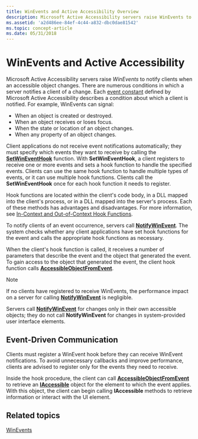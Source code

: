 ```yaml
---
title: WinEvents and Active Accessibility Overview
description: Microsoft Active Accessibility servers raise WinEvents to notify clients when an accessible object changes.
ms.assetid: 'a2d486ee-84ef-4c44-a832-dbc0dae81542'
ms.topic: concept-article
ms.date: 05/31/2018
---
```


# WinEvents and Active Accessibility

Microsoft Active Accessibility servers raise *WinEvents* to notify clients when an accessible object changes. There are numerous conditions in which a server notifies a client of a change. Each [event constant](event-constants.md) defined by Microsoft Active Accessibility describes a condition about which a client is notified. For example, WinEvents can signal:

- When an object is created or destroyed.
- When an object receives or loses focus.
- When the state or location of an object changes.
- When any property of an object changes.

Client applications do not receive event notifications automatically; they must specify which events they want to receive by calling the [**SetWinEventHook**](/windows/desktop/api/Winuser/nf-winuser-setwineventhook) function. With **SetWinEventHook**, a client registers to receive one or more events and sets a hook function to handle the specified events. Clients can use the same hook function to handle multiple types of events, or it can use multiple hook functions. Clients call the **SetWinEventHook** once for each hook function it needs to register.

Hook functions are located within the client's code body, in a DLL mapped into the client's process, or in a DLL mapped into the server's process. Each of these methods has advantages and disadvantages. For more information, see [In-Context and Out-of-Context Hook Functions](in-context-and-out-of-context-hook-functions.md).

To notify clients of an event occurrence, servers call [**NotifyWinEvent**](/windows/desktop/api/Winuser/nf-winuser-notifywinevent). The system checks whether any client applications have set hook functions for the event and calls the appropriate hook functions as necessary.

When the client's hook function is called, it receives a number of parameters that describe the event and the object that generated the event. To gain access to the object that generated the event, the client hook function calls [**AccessibleObjectFromEvent**](/windows/desktop/api/Oleacc/nf-oleacc-accessibleobjectfromevent).

> [!NOTE]
> If no clients have registered to receive WinEvents, the performance impact on a server for calling [**NotifyWinEvent**](/windows/desktop/api/Winuser/nf-winuser-notifywinevent) is negligible.
>
> Servers call [**NotifyWinEvent**](/windows/desktop/api/Winuser/nf-winuser-notifywinevent) for changes only in their own accessible objects; they do not call **NotifyWinEvent** for changes in system-provided user interface elements.

## Event-Driven Communication

Clients must register a WinEvent hook before they can receive WinEvent notifications. To avoid unnecessary callbacks and improve performance, clients are advised to register only for the events they need to receive.

Inside the hook procedure, the client can call [**AccessibleObjectFromEvent**](/windows/desktop/api/Oleacc/nf-oleacc-accessibleobjectfromevent) to retrieve an [**IAccessible**](/windows/desktop/api/oleacc/nn-oleacc-iaccessible) object for the element to which the event applies. With this object, the client can begin calling **IAccessible** methods to retrieve information or interact with the UI element.

## Related topics

[WinEvents](winevents-infrastructure.md)

